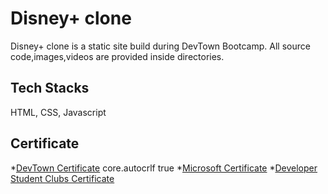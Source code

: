 # Disney+ clone
Disney+ clone is a static site build during DevTown Bootcamp. All source code,images,videos are provided inside directories.

## Tech Stacks
HTML,
CSS,
Javascript

## Certificate 
*[DevTown Certificate](https://github.com/Mr-yatish419/CodeSandbox-repo/files/12243009/DevTown.Certificate.pdf) core.autocrlf true
*[Microsoft Certificate](https://github.com/Mr-yatish419/CodeSandbox-repo/files/12243027/Microsoft.Certificate.pdf)
*[Developer Student Clubs Certificate](https://github.com/Mr-yatish419/CodeSandbox-repo/files/12243030/Developer.Student.Clubs.Certificate.pdf)


